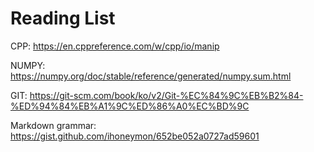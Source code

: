 # Reading List


CPP: 
https://en.cppreference.com/w/cpp/io/manip

NUMPY: 
https://numpy.org/doc/stable/reference/generated/numpy.sum.html

GIT: 
https://git-scm.com/book/ko/v2/Git-%EC%84%9C%EB%B2%84-%ED%94%84%EB%A1%9C%ED%86%A0%EC%BD%9C

Markdown grammar: 
https://gist.github.com/ihoneymon/652be052a0727ad59601
